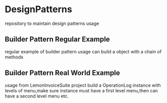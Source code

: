 # DesignPatterns
repository to maintain design patterns usage 

## Builder Pattern Regular Example

regular example of builder pattern usage
can build a object with a chain of methods

## Builder Pattern Real World Example

usage from LemonInvoiceSuite project 
build a OperationLog instance with levels of menu,make sure instance must have a first level menu,then can have a second level menu etc.


